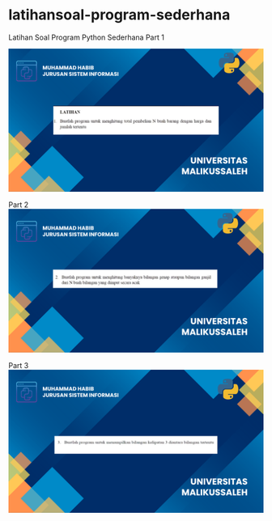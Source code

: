 # latihansoal-program-sederhana
Latihan Soal Program Python Sederhana
Part 1

![alt text](https://github.com/HabibMuhammad25/latihansoal-program-sederhana/blob/main/1.png?raw=true)

Part 2
![alt text](https://github.com/HabibMuhammad25/latihansoal-program-sederhana/blob/main/2.png?raw=true) 

Part 3
![alt text](https://github.com/HabibMuhammad25/latihansoal-program-sederhana/blob/main/3.png?raw=true) 


